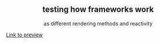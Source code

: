 <center>
  <h2>testing how frameworks work</h2>
  <p>as different rendering methods and reactivity</p>
</center>

<a href="https://fahdfady.github.io/vdom" target=”_blank”>Link to preview</a>
